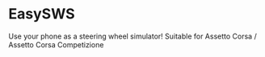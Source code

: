 # EasySWS
Use your phone as a steering wheel simulator! Suitable for Assetto Corsa / Assetto Corsa Competizione
